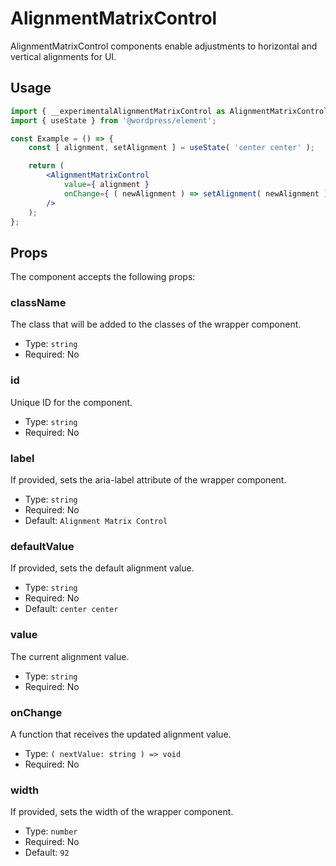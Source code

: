 # AlignmentMatrixControl

AlignmentMatrixControl components enable adjustments to horizontal and vertical alignments for UI.

## Usage

```jsx
import { __experimentalAlignmentMatrixControl as AlignmentMatrixControl } from '@wordpress/components';
import { useState } from '@wordpress/element';

const Example = () => {
	const [ alignment, setAlignment ] = useState( 'center center' );

	return (
		<AlignmentMatrixControl
			value={ alignment }
			onChange={ ( newAlignment ) => setAlignment( newAlignment ) }
		/>
	);
};
```

## Props

The component accepts the following props:

### className

The class that will be added to the classes of the wrapper <Composite/> component.

-   Type: `string`
-   Required: No

### id

Unique ID for the component.
-  Type: `string`
-  Required: No

### label

If provided, sets the aria-label attribute of the wrapper <Composite/> component.

-   Type: `string`
-   Required: No
-   Default: `Alignment Matrix Control`

### defaultValue

If provided, sets the default alignment value.
- Type: `string`
- Required: No
- Default: `center center`

### value

The current alignment value.
- Type: `string`
- Required: No

### onChange

A function that receives the updated alignment value.

-   Type: `( nextValue: string ) => void`
-   Required: No

### width

If provided, sets the width of the wrapper <Composite/> component.
 - Type: `number`
 - Required: No
 - Default: `92`
